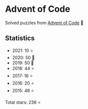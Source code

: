 # Advent of Code

Solved puzzles from [Advent of Code](https://adventofcode.com) :christmas_tree:

## Statistics

- 2021: 10 :star:
- 2020: 50 :star2:
- 2019: 50 :star2:
- 2018: 44 :star:
- 2017: 16 :star:
- 2016: 20 :star:
- 2015: 46 :star:

Total stars: 236 :star:
